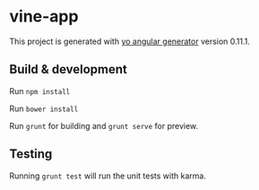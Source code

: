 # vine-app

This project is generated with [yo angular generator](https://github.com/yeoman/generator-angular)
version 0.11.1.

## Build & development

Run `npm install`

Run `bower install`

Run `grunt` for building and `grunt serve` for preview.

## Testing

Running `grunt test` will run the unit tests with karma.
